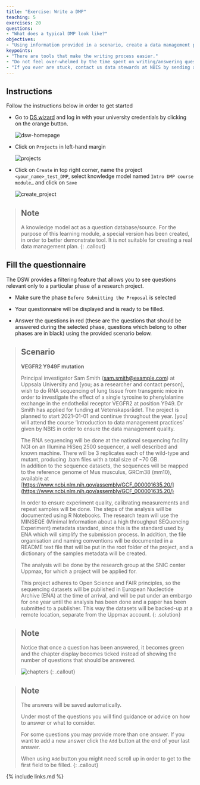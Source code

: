 ```yaml
---
title: "Exercise: Write a DMP"
teaching: 5
exercises: 20
questions:
- "What does a typical DMP look like?"
objectives:
- "Using information provided in a scenario, create a data management plan using the [Data Stewardship wizard](http://dsw.scilifelab.se/)."
keypoints:
- "There are tools that make the writing process easier."
- "Do not feel over-whelmed by the time spent on writing/answering questions, it is time well spent since it will save time in the long-run, just as good project planning does."
- "If you ever are stuck, contact us data stewards at NBIS by sending an email to [data@nbis.se](mailto:data@nbis.se) or ask for a consultation via [our homepage](https://nbis.se/support/supportform/index.php?form=consultation)."
---
```

## Instructions
Follow the instructions below in order to get started

* Go to [DS wizard](https://dsw.scilifelab.se/) and log in with your university credentials by clicking on the orange button.

    ![dsw-homepage](https://nbisweden.github.io/module-dmp-dm-practices/fig/dsw-homepage.jpg)


* Click on `Projects` in left-hand margin 

    ![projects](https://nbisweden.github.io/module-dmp-dm-practices/fig/projects.jpg)

* Click on `Create` in top right corner, name the project `<your_name>_test_DMP`, select knowledge model named `Intro DMP course module…` and click on `Save`

    ![create_project](https://nbisweden.github.io/module-dmp-dm-practices/fig/create_project.jpg)

> ## Note
>
> A knowledge model act as a question database/source. For the purpose of this 
> learning module, a special version has been created, in order to better demonstrate 
> tool. It is not suitable for creating a real data management plan.
{: .callout}

## Fill the questionnaire
The DSW provides a filtering feature that allows you to see questions relevant only to a particular phase of a research project. 

* Make sure the phase `Before Submitting the Proposal` is selected 

* Your questionnaire will be displayed and is ready to be filled. 

* Answer the questions in red (these are the questions that should be answered during the selected phase, questions which belong to other phases are in black) using the provided scenario below.

> ## Scenario
>
> **VEGFR2 Y949F mutation**
>
> Principal investigator Sam Smith (sam.smith@example.com) at Uppsala University 
> and [you; as a researcher and contact person], wish to do RNA sequencing of 
> lung tissue from transgenic mice in order to investigate the effect of a single 
> tyrosine to phenylalanine exchange in the endothelial receptor VEGFR2 at 
> position Y949. Dr Smith has applied for funding at Vetenskapsrådet. The project 
> is planned to start 2021-01-01 and continue throughout the year. [you] will attend 
> the course ‘Introduction to data management practices’ given by NBIS in order to 
> ensure the data management quality.
> 
> The RNA sequencing will be done at the national sequencing facility NGI on an Illumina
> HiSeq 2500 sequencer, a well described and known machine. There will be 3 replicates
> each of the wild-type and mutant, producing .bam files with a total size of ~70 GB.  
> In addition to the sequence datasets, the sequences will be mapped to the reference 
> genome of Mus musculus, GRCm38 (mm10), available at 
> [https://www.ncbi.nlm.nih.gov/assembly/GCF_000001635.20/](https://www.ncbi.nlm.nih.gov/assembly/GCF_000001635.20/)
> 
> In order to ensure experiment quality, calibrating measurements and repeat samples will
>  be done. The steps of the analysis will be documented using R Notebooks. The research 
> team will use the MINSEQE (Minimal Information about a high throughput SEQuencing 
> Experiment) metadata standard, since this is the standard used by ENA which will 
> simplify the submission process. In addition, the file organisation and naming 
> conventions will be documented in a README text file that will be put in the root 
> folder of the project, and a dictionary of the samples metadata will be created.
> 
> The analysis will be done by the research group at the SNIC center Uppmax, for which 
> a project will be applied for. 
> 
> This project adheres to Open Science and FAIR principles, so the sequencing datasets 
> will be published in European Nucleotide Archive (ENA) at the time of arrival, and will 
> be put under an embargo for one year until the analysis has been done and a paper has 
> been submitted to a publisher. This way the datasets will be backed-up at a remote 
> location, separate from the Uppmax account.
{: .solution}

> ## Note
>
> Notice that once a question has been answered, it becomes green and the chapter 
> display becomes ticked instead of showing the number of questions that should be 
> answered.
>
> ![chapters](https://nbisweden.github.io/module-dmp-dm-practices/fig/chapters.jpg)
{: .callout}


> ## Note
> The answers will be saved automatically.
>
> Under most of the questions you will find guidance or advice on how to answer or 
> what to consider. 
>
> For some questions you may provide more than one answer. If you want to add a new 
> answer click the `Add` button at the end of your last answer.
> 
> When using `Add` button you might need scroll up in order to get to the first field 
> to be filled.
{: .callout}

{% include links.md %}
